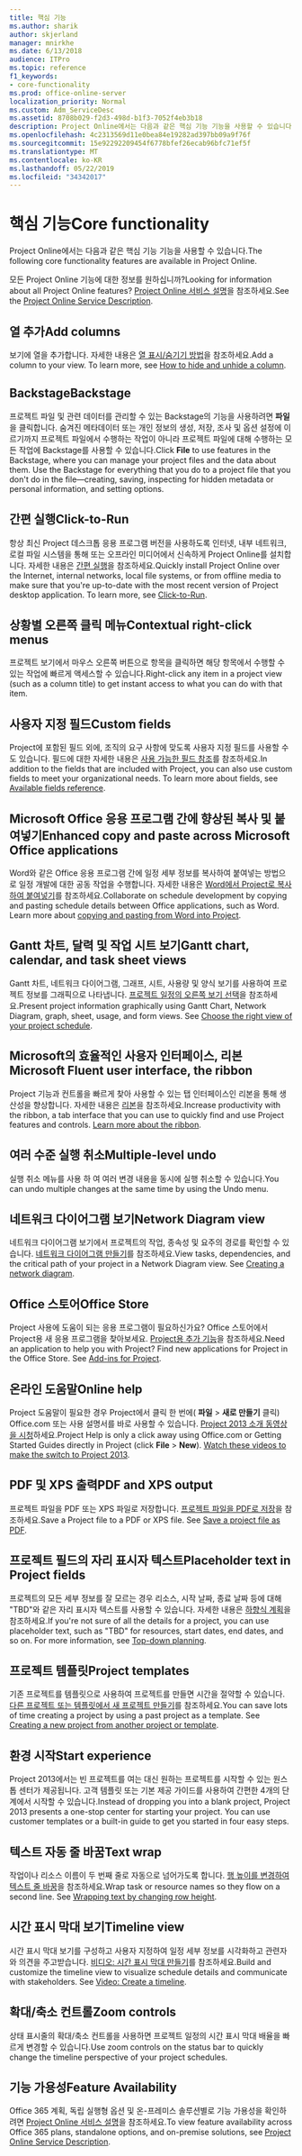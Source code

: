 ```yaml
---
title: 핵심 기능
ms.author: sharik
author: skjerland
manager: mnirkhe
ms.date: 6/13/2018
audience: ITPro
ms.topic: reference
f1_keywords:
- core-functionality
ms.prod: office-online-server
localization_priority: Normal
ms.custom: Adm_ServiceDesc
ms.assetid: 8708b029-f2d3-498d-b1f3-7052f4eb3b18
description: Project Online에서는 다음과 같은 핵심 기능 기능을 사용할 수 있습니다.
ms.openlocfilehash: 4c2313569d11e0bea84e19282ad397bb09a9f76f
ms.sourcegitcommit: 15e92292209454f6778bfef26ecab96bfc71ef5f
ms.translationtype: MT
ms.contentlocale: ko-KR
ms.lasthandoff: 05/22/2019
ms.locfileid: "34342017"
---
```

# <a name="core-functionality"></a><span data-ttu-id="bad8d-103">핵심 기능</span><span class="sxs-lookup"><span data-stu-id="bad8d-103">Core functionality</span></span>

<span data-ttu-id="bad8d-104">Project Online에서는 다음과 같은 핵심 기능 기능을 사용할 수 있습니다.</span><span class="sxs-lookup"><span data-stu-id="bad8d-104">The following core functionality features are available in Project Online.</span></span>
  
<span data-ttu-id="bad8d-105">모든 Project Online 기능에 대한 정보를 원하십니까?</span><span class="sxs-lookup"><span data-stu-id="bad8d-105">Looking for information about all Project Online features?</span></span> <span data-ttu-id="bad8d-106">[Project Online 서비스 설명](project-online-service-description.md)을 참조하세요.</span><span class="sxs-lookup"><span data-stu-id="bad8d-106">See the [Project Online Service Description](project-online-service-description.md).</span></span>
  
## <a name="add-columns"></a><span data-ttu-id="bad8d-107">열 추가</span><span class="sxs-lookup"><span data-stu-id="bad8d-107">Add columns</span></span>
<span data-ttu-id="bad8d-108"><a name="bkmk_AddColumns"> </a></span><span class="sxs-lookup"><span data-stu-id="bad8d-108"></span></span>

<span data-ttu-id="bad8d-p102">보기에 열을 추가합니다. 자세한 내용은 [열 표시/숨기기 방법](https://go.microsoft.com/fwlink/p/?LinkId=271343)을 참조하세요.</span><span class="sxs-lookup"><span data-stu-id="bad8d-p102">Add a column to your view. To learn more, see [How to hide and unhide a column](https://go.microsoft.com/fwlink/p/?LinkId=271343).</span></span>
  
## <a name="backstage"></a><span data-ttu-id="bad8d-111">Backstage</span><span class="sxs-lookup"><span data-stu-id="bad8d-111">Backstage</span></span>
<span data-ttu-id="bad8d-112"><a name="bkmk_Backstage"> </a></span><span class="sxs-lookup"><span data-stu-id="bad8d-112"></span></span>

<span data-ttu-id="bad8d-p103">프로젝트 파일 및 관련 데이터를 관리할 수 있는 Backstage의 기능을 사용하려면 **파일**을 클릭합니다. 숨겨진 메타데이터 또는 개인 정보의 생성, 저장, 조사 및 옵션 설정에 이르기까지 프로젝트 파일에서 수행하는 작업이 아니라 프로젝트 파일에 대해 수행하는 모든 작업에 Backstage를 사용할 수 있습니다.</span><span class="sxs-lookup"><span data-stu-id="bad8d-p103">Click **File** to use features in the Backstage, where you can manage your project files and the data about them. Use the Backstage for everything that you do to a project file that you don't do in the file—creating, saving, inspecting for hidden metadata or personal information, and setting options.</span></span> 
  
## <a name="click-to-run"></a><span data-ttu-id="bad8d-115">간편 실행</span><span class="sxs-lookup"><span data-stu-id="bad8d-115">Click-to-Run</span></span>
<span data-ttu-id="bad8d-116"><a name="bkmk_ClicktoRun"> </a></span><span class="sxs-lookup"><span data-stu-id="bad8d-116"></span></span>

<span data-ttu-id="bad8d-p104">항상 최신 Project 데스크톱 응용 프로그램 버전을 사용하도록 인터넷, 내부 네트워크, 로컬 파일 시스템을 통해 또는 오프라인 미디어에서 신속하게 Project Online를 설치합니다. 자세한 내용은 [간편 실행](https://go.microsoft.com/fwlink/p/?LinkId=271596)을 참조하세요.</span><span class="sxs-lookup"><span data-stu-id="bad8d-p104">Quickly install Project Online over the Internet, internal networks, local file systems, or from offline media to make sure that you're up-to-date with the most recent version of Project desktop application. To learn more, see [Click-to-Run](https://go.microsoft.com/fwlink/p/?LinkId=271596).</span></span>
  
## <a name="contextual-right-click-menus"></a><span data-ttu-id="bad8d-119">상황별 오른쪽 클릭 메뉴</span><span class="sxs-lookup"><span data-stu-id="bad8d-119">Contextual right-click menus</span></span>
<span data-ttu-id="bad8d-120"><a name="bkmk_contextual_rightclick_menus_PP"> </a></span><span class="sxs-lookup"><span data-stu-id="bad8d-120"></span></span>

<span data-ttu-id="bad8d-121">프로젝트 보기에서 마우스 오른쪽 버튼으로 항목을 클릭하면 해당 항목에서 수행할 수 있는 작업에 빠르게 액세스할 수 있습니다.</span><span class="sxs-lookup"><span data-stu-id="bad8d-121">Right-click any item in a project view (such as a column title) to get instant access to what you can do with that item.</span></span>
  
## <a name="custom-fields"></a><span data-ttu-id="bad8d-122">사용자 지정 필드</span><span class="sxs-lookup"><span data-stu-id="bad8d-122">Custom fields</span></span>
<span data-ttu-id="bad8d-123"><a name="bkmk_Customfields"> </a></span><span class="sxs-lookup"><span data-stu-id="bad8d-123"></span></span>

<span data-ttu-id="bad8d-p105">Project에 포함된 필드 외에, 조직의 요구 사항에 맞도록 사용자 지정 필드를 사용할 수도 있습니다. 필드에 대한 자세한 내용은 [사용 가능한 필드 참조](https://support.office.com/en-us/article/Available-fields-reference-615a4563-1cc3-40f4-b66f-1b17e793a460)를 참조하세요.</span><span class="sxs-lookup"><span data-stu-id="bad8d-p105">In addition to the fields that are included with Project, you can also use custom fields to meet your organizational needs. To learn more about fields, see [Available fields reference](https://support.office.com/en-us/article/Available-fields-reference-615a4563-1cc3-40f4-b66f-1b17e793a460).</span></span>
  
## <a name="enhanced-copy-and-paste-across-microsoft-office-applications"></a><span data-ttu-id="bad8d-126">Microsoft Office 응용 프로그램 간에 향상된 복사 및 붙여넣기</span><span class="sxs-lookup"><span data-stu-id="bad8d-126">Enhanced copy and paste across Microsoft Office applications</span></span>
<span data-ttu-id="bad8d-127"><a name="bkmk_Enhancedcopypaste"> </a></span><span class="sxs-lookup"><span data-stu-id="bad8d-127"></span></span>

<span data-ttu-id="bad8d-p106">Word와 같은 Office 응용 프로그램 간에 일정 세부 정보를 복사하여 붙여넣는 방법으로 일정 개발에 대한 공동 작업을 수행합니다. 자세한 내용은 [Word에서 Project로 복사하여 붙여넣기](https://go.microsoft.com/fwlink/p/?LinkId=271330)를 참조하세요.</span><span class="sxs-lookup"><span data-stu-id="bad8d-p106">Collaborate on schedule development by copying and pasting schedule details between Office applications, such as Word. Learn more about [copying and pasting from Word into Project](https://go.microsoft.com/fwlink/p/?LinkId=271330).</span></span>
  
## <a name="gantt-chart-calendar-and-task-sheet-views"></a><span data-ttu-id="bad8d-130">Gantt 차트, 달력 및 작업 시트 보기</span><span class="sxs-lookup"><span data-stu-id="bad8d-130">Gantt chart, calendar, and task sheet views</span></span>
<span data-ttu-id="bad8d-131"><a name="bkmk_Ganttchartcalendartasksheetview"> </a></span><span class="sxs-lookup"><span data-stu-id="bad8d-131"></span></span>

<span data-ttu-id="bad8d-p107">Gantt 차트, 네트워크 다이어그램, 그래프, 시트, 사용량 및 양식 보기를 사용하여 프로젝트 정보를 그래픽으로 나타냅니다. [프로젝트 일정의 오른쪽 보기 선택](https://go.microsoft.com/fwlink/?LinkId=402905)을 참조하세요.</span><span class="sxs-lookup"><span data-stu-id="bad8d-p107">Present project information graphically using Gantt Chart, Network Diagram, graph, sheet, usage, and form views. See [Choose the right view of your project schedule](https://go.microsoft.com/fwlink/?LinkId=402905).</span></span>
  
## <a name="microsoft-fluent-user-interface-the-ribbon"></a><span data-ttu-id="bad8d-134">Microsoft의 효율적인 사용자 인터페이스, 리본</span><span class="sxs-lookup"><span data-stu-id="bad8d-134">Microsoft Fluent user interface, the ribbon</span></span>
<span data-ttu-id="bad8d-135"><a name="bkmk_MSFTFluent_UI_PP"> </a></span><span class="sxs-lookup"><span data-stu-id="bad8d-135"></span></span>

<span data-ttu-id="bad8d-p108">Project 기능과 컨트롤을 빠르게 찾아 사용할 수 있는 탭 인터페이스인 리본을 통해 생산성을 향상합니다. 자세한 내용은 [리본](https://go.microsoft.com/fwlink/p/?LinkId=271325)을 참조하세요.</span><span class="sxs-lookup"><span data-stu-id="bad8d-p108">Increase productivity with the ribbon, a tab interface that you can use to quickly find and use Project features and controls. [Learn more about the ribbon](https://go.microsoft.com/fwlink/p/?LinkId=271325).</span></span>
  
## <a name="multiple-level-undo"></a><span data-ttu-id="bad8d-138">여러 수준 실행 취소</span><span class="sxs-lookup"><span data-stu-id="bad8d-138">Multiple-level undo</span></span>
<span data-ttu-id="bad8d-139"><a name="bkmk_Multiplelevelundo"> </a></span><span class="sxs-lookup"><span data-stu-id="bad8d-139"></span></span>

<span data-ttu-id="bad8d-140">실행 취소 메뉴를 사용 하 여 여러 변경 내용을 동시에 실행 취소할 수 있습니다.</span><span class="sxs-lookup"><span data-stu-id="bad8d-140">You can undo multiple changes at the same time by using the Undo menu.</span></span> 
  
## <a name="network-diagram-view"></a><span data-ttu-id="bad8d-141">네트워크 다이어그램 보기</span><span class="sxs-lookup"><span data-stu-id="bad8d-141">Network Diagram view</span></span>
<span data-ttu-id="bad8d-142"><a name="bkmk_Networkdiagramview"> </a></span><span class="sxs-lookup"><span data-stu-id="bad8d-142"></span></span>

<span data-ttu-id="bad8d-p109">네트워크 다이어그램 보기에서 프로젝트의 작업, 종속성 및 요주의 경로를 확인할 수 있습니다. [네트워크 다이어그램 만들기](https://go.microsoft.com/fwlink/p/?LinkId=271338)를 참조하세요.</span><span class="sxs-lookup"><span data-stu-id="bad8d-p109">View tasks, dependencies, and the critical path of your project in a Network Diagram view. See [Creating a network diagram](https://go.microsoft.com/fwlink/p/?LinkId=271338).</span></span>
  
## <a name="office-store"></a><span data-ttu-id="bad8d-145">Office 스토어</span><span class="sxs-lookup"><span data-stu-id="bad8d-145">Office Store</span></span>
<span data-ttu-id="bad8d-146"><a name="bkmk_OfficeStore"> </a></span><span class="sxs-lookup"><span data-stu-id="bad8d-146"></span></span>

<span data-ttu-id="bad8d-p110">Project 사용에 도움이 되는 응용 프로그램이 필요하신가요? Office 스토어에서 Project용 새 응용 프로그램을 찾아보세요. [Project용 추가 기능](https://go.microsoft.com/fwlink/?LinkId=273883)을 참조하세요.</span><span class="sxs-lookup"><span data-stu-id="bad8d-p110">Need an application to help you with Project? Find new applications for Project in the Office Store. See [Add-ins for Project](https://go.microsoft.com/fwlink/?LinkId=273883).</span></span>
  
## <a name="online-help"></a><span data-ttu-id="bad8d-150">온라인 도움말</span><span class="sxs-lookup"><span data-stu-id="bad8d-150">Online help</span></span>
<span data-ttu-id="bad8d-151"><a name="bkmk_Online_help_PP"> </a></span><span class="sxs-lookup"><span data-stu-id="bad8d-151"></span></span>

<span data-ttu-id="bad8d-p111">Project 도움말이 필요한 경우 Project에서 클릭 한 번에( **파일** \> **새로 만들기** 클릭) Office.com 또는 사용 설명서를 바로 사용할 수 있습니다. [Project 2013 소개 동영상을 시청](https://go.microsoft.com/fwlink/p/?LinkId=271325)하세요.</span><span class="sxs-lookup"><span data-stu-id="bad8d-p111">Project Help is only a click away using Office.com or Getting Started Guides directly in Project (click **File** \> **New**). [Watch these videos to make the switch to Project 2013](https://go.microsoft.com/fwlink/p/?LinkId=271325).</span></span>
  
## <a name="pdf-and-xps-output"></a><span data-ttu-id="bad8d-154">PDF 및 XPS 출력</span><span class="sxs-lookup"><span data-stu-id="bad8d-154">PDF and XPS output</span></span>
<span data-ttu-id="bad8d-155"><a name="bkmk_PDFXPSoutput"> </a></span><span class="sxs-lookup"><span data-stu-id="bad8d-155"></span></span>

<span data-ttu-id="bad8d-p112">프로젝트 파일을 PDF 또는 XPS 파일로 저장합니다. [프로젝트 파일을 PDF로 저장](https://go.microsoft.com/fwlink/p/?LinkId=271350)을 참조하세요.</span><span class="sxs-lookup"><span data-stu-id="bad8d-p112">Save a Project file to a PDF or XPS file. See [Save a project file as PDF](https://go.microsoft.com/fwlink/p/?LinkId=271350).</span></span>
  
## <a name="placeholder-text-in-project-fields"></a><span data-ttu-id="bad8d-158">프로젝트 필드의 자리 표시자 텍스트</span><span class="sxs-lookup"><span data-stu-id="bad8d-158">Placeholder text in Project fields</span></span>
<span data-ttu-id="bad8d-159"><a name="bkmk_PlaceholdertextinProjectFields"> </a></span><span class="sxs-lookup"><span data-stu-id="bad8d-159"></span></span>

<span data-ttu-id="bad8d-p113">프로젝트의 모든 세부 정보를 잘 모르는 경우 리소스, 시작 날짜, 종료 날짜 등에 대해 "TBD"와 같은 자리 표시자 텍스트를 사용할 수 있습니다. 자세한 내용은 [하향식 계획](https://go.microsoft.com/fwlink/p/?LinkId=271333)을 참조하세요.</span><span class="sxs-lookup"><span data-stu-id="bad8d-p113">If you're not sure of all the details for a project, you can use placeholder text, such as "TBD" for resources, start dates, end dates, and so on. For more information, see [Top-down planning](https://go.microsoft.com/fwlink/p/?LinkId=271333).</span></span>
  
## <a name="project-templates"></a><span data-ttu-id="bad8d-162">프로젝트 템플릿</span><span class="sxs-lookup"><span data-stu-id="bad8d-162">Project templates</span></span>
<span data-ttu-id="bad8d-163"><a name="bkmk_ProjectTemplates"> </a></span><span class="sxs-lookup"><span data-stu-id="bad8d-163"></span></span>

<span data-ttu-id="bad8d-p114">기존 프로젝트를 템플릿으로 사용하여 프로젝트를 만들면 시간을 절약할 수 있습니다. [다른 프로젝트 또는 템플릿에서 새 프로젝트 만들기](https://go.microsoft.com/fwlink/p/?LinkId=271328)를 참조하세요.</span><span class="sxs-lookup"><span data-stu-id="bad8d-p114">You can save lots of time creating a project by using a past project as a template. See [Creating a new project from another project or template](https://go.microsoft.com/fwlink/p/?LinkId=271328).</span></span>
  
## <a name="start-experience"></a><span data-ttu-id="bad8d-166">환경 시작</span><span class="sxs-lookup"><span data-stu-id="bad8d-166">Start experience</span></span>
<span data-ttu-id="bad8d-167"><a name="bkmk_Startexperience"> </a></span><span class="sxs-lookup"><span data-stu-id="bad8d-167"></span></span>

<span data-ttu-id="bad8d-p115">Project 2013에서는 빈 프로젝트를 여는 대신 원하는 프로젝트를 시작할 수 있는 원스톱 센터가 제공됩니다. 고객 템플릿 또는 기본 제공 가이드를 사용하여 간편한 4개의 단계에서 시작할 수 있습니다.</span><span class="sxs-lookup"><span data-stu-id="bad8d-p115">Instead of dropping you into a blank project, Project 2013 presents a one-stop center for starting your project. You can use customer templates or a built-in guide to get you started in four easy steps.</span></span>
  
## <a name="text-wrap"></a><span data-ttu-id="bad8d-170">텍스트 자동 줄 바꿈</span><span class="sxs-lookup"><span data-stu-id="bad8d-170">Text wrap</span></span>
<span data-ttu-id="bad8d-171"><a name="bkmk_Textwrap"> </a></span><span class="sxs-lookup"><span data-stu-id="bad8d-171"></span></span>

<span data-ttu-id="bad8d-p116">작업이나 리소스 이름이 두 번째 줄로 자동으로 넘어가도록 합니다. [행 높이를 변경하여 텍스트 줄 바꿈](https://go.microsoft.com/fwlink/p/?LinkId=271344)을 참조하세요.</span><span class="sxs-lookup"><span data-stu-id="bad8d-p116">Wrap task or resource names so they flow on a second line. See [Wrapping text by changing row height](https://go.microsoft.com/fwlink/p/?LinkId=271344).</span></span>
  
## <a name="timeline-view"></a><span data-ttu-id="bad8d-174">시간 표시 막대 보기</span><span class="sxs-lookup"><span data-stu-id="bad8d-174">Timeline view</span></span>
<span data-ttu-id="bad8d-175"><a name="bkmk_TimelineView"> </a></span><span class="sxs-lookup"><span data-stu-id="bad8d-175"></span></span>

<span data-ttu-id="bad8d-p117">시간 표시 막대 보기를 구성하고 사용자 지정하여 일정 세부 정보를 시각화하고 관련자와 의견을 주고받습니다. [비디오: 시간 표시 막대 만들기](https://go.microsoft.com/fwlink/?LinkId=402912)를 참조하세요.</span><span class="sxs-lookup"><span data-stu-id="bad8d-p117">Build and customize the timeline view to visualize schedule details and communicate with stakeholders. See [Video: Create a timeline](https://go.microsoft.com/fwlink/?LinkId=402912).</span></span>
  
## <a name="zoom-controls"></a><span data-ttu-id="bad8d-178">확대/축소 컨트롤</span><span class="sxs-lookup"><span data-stu-id="bad8d-178">Zoom controls</span></span>
<span data-ttu-id="bad8d-179"><a name="bkmk_Zoomcontrols"> </a></span><span class="sxs-lookup"><span data-stu-id="bad8d-179"></span></span>

<span data-ttu-id="bad8d-180">상태 표시줄의 확대/축소 컨트롤을 사용하면 프로젝트 일정의 시간 표시 막대 배율을 빠르게 변경할 수 있습니다.</span><span class="sxs-lookup"><span data-stu-id="bad8d-180">Use zoom controls on the status bar to quickly change the timeline perspective of your project schedules.</span></span> 
  
## <a name="feature-availability"></a><span data-ttu-id="bad8d-181">기능 가용성</span><span class="sxs-lookup"><span data-stu-id="bad8d-181">Feature Availability</span></span>
<span data-ttu-id="bad8d-182"><a name="bkmk_Zoomcontrols"> </a></span><span class="sxs-lookup"><span data-stu-id="bad8d-182"></span></span>

<span data-ttu-id="bad8d-183">Office 365 계획, 독립 실행형 옵션 및 온-프레미스 솔루션별로 기능 가용성을 확인하려면 [Project Online 서비스 설명](project-online-service-description.md)을 참조하세요.</span><span class="sxs-lookup"><span data-stu-id="bad8d-183">To view feature availability across Office 365 plans, standalone options, and on-premise solutions, see [Project Online Service Description](project-online-service-description.md).</span></span>
  

